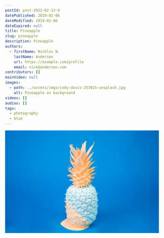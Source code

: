 ```yaml
---
postId: post-2022-02-13-9
datePublished: 2019-02-06
dateModified: 2019-02-06
dateExpired: null
title: Pineapple
slug: pineapple
description: Pineapple
authors:
  - firstName: Nichlas W.
    lastName: Andersen
    url: https://example.com/profile
    email: nick@andersen.com
contributors: []
mainVideo: null
images:
  - path: ../assets/imgs/cody-davis-253925-unsplash.jpg
    alt: Pineapple on background
videos: []
audios: []
tags:
  - photography
  - blue
---
```


![Pineapple on background](../assets/imgs/cody-davis-253925-unsplash.jpg)
